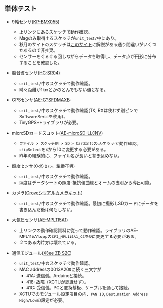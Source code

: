 ## 単体テスト

- 9軸センサ([KP-BMX055](https://prod.kyohritsu.com/KP-BMX055.html))
    - 上リンクにあるスケッチで動作確認。
    - Magのみ取得するスケッチが`unit_test/`中にあり。
    - 秋月のサイトのスケッチは[このサイト](https://analogicintelligence.blogspot.com/2020/01/)に解説がある通り間違いがいくつかあるので非推奨。
    - センサーをぐるぐる回しながらデータを取得し、データ点が円形に分布することを確認した。

- 超音波センサ([HC-SR04](https://akizukidenshi.com/catalog/g/gM-11009/))
    - `unit_test/`中のスケッチで動作確認。
    - 時々距離が1kmとかのとんでもない値となる。

- GPSセンサ([AE-GYSFDMAXB](https://akizukidenshi.com/catalog/g/gK-09991/))
    - `unit_test/`中のスケッチで動作確認(TX, RXは使わず別ピンでSoftwareSerialを使用)。
    - TinyGPS++ライブラリが必要。

- microSDカードスロット([AE-microSD-LLCNV](https://akizukidenshi.com/catalog/g/gK-14015/))
    - `ファイル > スケッチ例 > SD > CardInfo`のスケッチで動作確認。`chipSelect`を4から10に変更する必要がある。
    - 昨年の経験的に、ファイル名が長いと書き込めない。

- 照度センサ(CdSセル、型番不明)
    - `unit_test/`中のスケッチで動作確認。
    - 照度はデータシートの照度-抵抗値曲線とオームの法則から導出可能。

- カメラ([Groveシリアルカメラキット](https://jp.seeedstudio.com/Grove-Serial-Camera-Kit.html))
    - `unit_test/`中のスケッチで動作確認。最初に撮影しSDカードにデータを書き込んだ後は何もしない。

- 大気圧センサ([AE-MPL115A1](https://akizukidenshi.com/catalog/g/gI-06078/))
    - 上リンクの動作確認資料に従って動作確認。ライブラリのAE-MPL115A1.cppの`SPI_MPL115A1_CS`を9に変更する必要がある。
    - ２つある内片方は壊れている。

- 通信モジュール([XBee ZB S2C](https://akizukidenshi.com/catalog/g/gM-10072/))
    - `unit_test/`中のスケッチで動作確認。
    - MAC addressの0013A200に続く三文字が
        - 41A: 送信側。Arduinoと接続。
        - 418: 故障（XCTUが認識せず）。
        - 41C: 受信側。PCと変換基板、ケーブルを通して接続。
    - XCTUでのモジュール設定項目の内、`PAN ID`, `Destination Address High/Low`の設定が必要。
